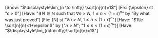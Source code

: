 [Show: "$\displaystyle\lim_{n \to \infty} \sqrt[n]{n}=1$"]
[Fix: {\epsilon} st "$\epsilon>0$"]
[Have: "$\exists\,N\in\mathbb{N}\text{ such that }\forall n>N,\;1\le n<(1+\epsilon)^n$" by "By what was just proved"]
[Fix: {N} st "$\forall n>N,\;1\le n<(1+\epsilon)^n$"]
[Have: "$1\le \sqrt[n]{n}<1+\epsilon$" by {"$n>N$"; "$1\le n<(1+\epsilon)^n$"}]
[Have: "$\displaystyle\lim_{n\to\infty}\sqrt[n]{n}=1$"]